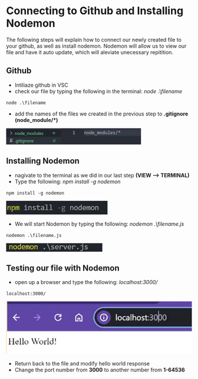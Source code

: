 # Connecting to Github and Installing Nodemon

The following steps will explain how to connect our newly created file to your github, as well as install nodemon.
Nodemon will allow us to view our file and have it auto update, which will aleviate unecessary repitition.

## Github
- Intiliaze github in VSC
- check our file by typing the following in the terminal: *node .\filename*
```
node .\filename
```
- add the names of the files we created in the previous step to **.gitignore (node_module/*)**

![gitIgnore](./Task2/gitIgnore(7).png)
  
## Installing Nodemon
- nagivate to the terminal as we did in our last step **(VIEW --> TERMINAL)**
- Type the following: *npm install -g nodemon*
```
npm install -g nodemon
```

![Nodemon](./Task2/Nodemon.png)

- We will start Nodemon by typing the following: *nodemon .\filename.js*
```
nodemon .\filename.js
```

![NodemonServer](./Task2/NodemonServer.png)

## Testing our file with Nodemon
- open up a browser and type the following: *localhost:3000/*
```
localhost:3000/
```

![TestingServer](./Task2/serverTest.png)

- Return back to the file and modify hello world response 
- Change the port number from **3000** to another number from **1-64536**
